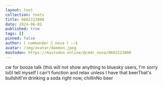 ```yaml
---
layout: toot
collection: toots
title: 0602223800
date: 2024-06-02
published: true
tags: []
pinned: false
author: ⸸ commander ░ nova ⸸ :~$
avatar: /img/avatar/daemon.jpeg
mastodon: https://mastodon.online/@cmdr_nova/0602223800
---
```


cw for booze talk (this will not show anything to bluesky users, I'm sorry lol)I tell myself I can't function and relax unless I have that beerThat's bullshitI'm drinking a soda right now, chillinNo beer
